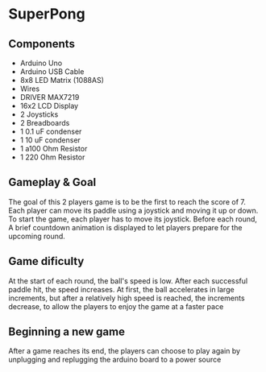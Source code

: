 # SuperPong
## Components

- Arduino Uno
- Arduino USB Cable
- 8x8 LED Matrix (1088AS)
- Wires
- DRIVER MAX7219
- 16x2 LCD Display
- 2 Joysticks
- 2 Breadboards
- 1 0.1 uF condenser
- 1 10 uF condenser
- 1 a100 Ohm Resistor
- 1 220 Ohm Resistor

## Gameplay & Goal

  The goal of this 2 players game is to be the first to reach the score of 7. Each player can move its paddle using a joystick and moving it up or down.
  To start the game, each player has to move its joystick. Before each round, A brief countdown animation is displayed to let players prepare for the upcoming round.
  
 ## Game dificulty
 
  At the start of each round, the ball's speed is low. After each successful paddle hit, the speed increases. At first, the ball accelerates in large increments, but after a relatively high speed is reached, the increments decrease, to allow the players to enjoy the game at a faster pace
  
  ## Beginning a new game
  
   After a game reaches its end, the players can choose to play again by unplugging and replugging the arduino board to a power source
